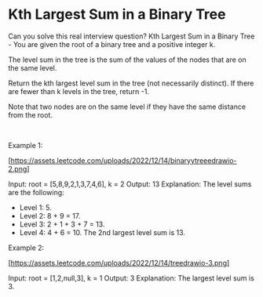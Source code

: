 # Kth Largest Sum in a Binary Tree

Can you solve this real interview question? Kth Largest Sum in a Binary Tree - You are given the root of a binary tree and a positive integer k.

The level sum in the tree is the sum of the values of the nodes that are on the same level.

Return the kth largest level sum in the tree (not necessarily distinct). If there are fewer than k levels in the tree, return -1.

Note that two nodes are on the same level if they have the same distance from the root.

 

Example 1:

[https://assets.leetcode.com/uploads/2022/12/14/binaryytreeedrawio-2.png]


Input: root = [5,8,9,2,1,3,7,4,6], k = 2
Output: 13
Explanation: The level sums are the following:
- Level 1: 5.
- Level 2: 8 + 9 = 17.
- Level 3: 2 + 1 + 3 + 7 = 13.
- Level 4: 4 + 6 = 10.
The 2nd largest level sum is 13.


Example 2:

[https://assets.leetcode.com/uploads/2022/12/14/treedrawio-3.png]


Input: root = [1,2,null,3], k = 1
Output: 3
Explanation: The largest level sum is 3.